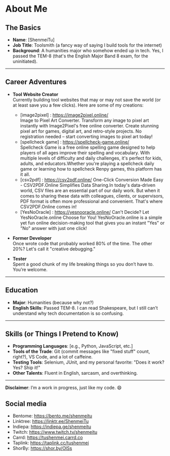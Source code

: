 # About Me

## The Basics
- **Name**: [ShenmeiTu]  
- **Job Title**: Toolsmith (a fancy way of saying I build tools for the internet)  
- **Background**: A humanities major who somehow ended up in tech. Yes, I passed the TEM-8 (that's the English Major Band 8 exam, for the uninitiated).  

---

## Career Adventures
- **Tool Website Creator**  
  Currently building tool websites that may or may not save the world (or at least save you a few clicks). Here are some of my creations:  
  - [image2pixel] : https://image2pixel.online/    
    Image to Pixel Art Converter. Transform any image to pixel art instantly with Image2Pixel's free online converter. Create stunning pixel art for games, digital art, and retro-style projects. No registration needed – start converting images to pixel art today!
  - [spellcheck game] : https://spellcheck-game.online/  
    Spellcheck Game is a free online spelling game designed to help players of all ages improve their spelling and vocabulary. With multiple levels of difficulty and daily challenges, it's perfect for kids, adults, and educators.Whether you're playing a spellcheck daily game or learning how to spellcheck Renpy games, this platform has it all.
  - [csv2pdf] : https://csv2pdf.online/
    One-Click Conversion Made Easy - CSV2PDF.Online Simplifies Data Sharing.In today's data-driven world, CSV files are an essential part of our daily work. But when it comes to sharing these data with colleagues, clients, or supervisors, PDF format is often more professional and convenient. That's where CSV2PDF.Online comes in!
  - [YesNoOracle] : https://yesnooracle.online/
    Can't Decide? Let YesNoOracle.online Choose for You! YesNoOracle.online is a simple yet fun online decision-making tool that gives you an instant "Yes" or "No" answer with just one click!

- **Former Developer**  
  Once wrote code that probably worked 80% of the time. The other 20%? Let's call it "creative debugging."  

- **Tester**  
  Spent a good chunk of my life breaking things so you don’t have to. You’re welcome.  

---

## Education
- **Major**: Humanities (because why not?)  
- **English Skills**: Passed TEM-8. I can read Shakespeare, but I still can’t understand why tech documentation is so confusing.  

---

## Skills (or Things I Pretend to Know)
- **Programming Languages**: [e.g., Python, JavaScript, etc.]  
- **Tools of the Trade**: Git (commit messages like "fixed stuff" count, right?), VS Code, and a lot of caffeine.  
- **Testing Tools**: Selenium, JUnit, and my personal favorite: "Does it work? Yes? Ship it!"  
- **Other Talents**: Fluent in English, sarcasm, and overthinking.  

---

**Disclaimer**: I’m a work in progress, just like my code. 😄

## Social media
- Bentome: https://bento.me/shenmeitu
- Linktree: https://linktr.ee/ShenmeiTu
- Indiepa: https://indiepa.ge/shenmeitu
- Twitch: https://www.twitch.tv/shenmeitu
- Carrd: https://tushenmei.carrd.co
- Taplink: https://taplink.cc/tushenmei
- ShorBy: https://shor.by/OlSs
